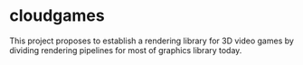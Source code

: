 cloudgames
==========

This project proposes to establish a rendering library for 3D video games by dividing rendering pipelines for most of graphics library today.
